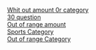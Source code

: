[Whit out amount 0r category](https://info-blond.vercel.app/api/questions)\
[30 question](https://info-blond.vercel.app/api/questions?amount=30)\
[Out of range amount](https://info-blond.vercel.app/api/questions?amount=51)\
[Sports Category](https://info-blond.vercel.app/api/questions?category=21)\
[Out of range Category](https://info-blond.vercel.app/api/questions?category=33)